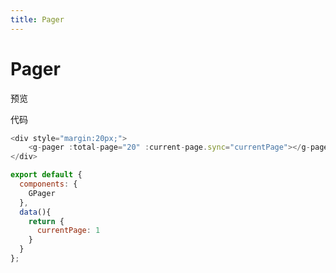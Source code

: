 ```yaml
---
title: Pager
---
```

 # Pager


预览

<pager-demos></pager-demos>

代码

```js
<div style="margin:20px;">
    <g-pager :total-page="20" :current-page.sync="currentPage"></g-pager>
</div>

export default {
  components: {
    GPager
  },
  data(){
    return {
      currentPage: 1
    }
  }
};
```